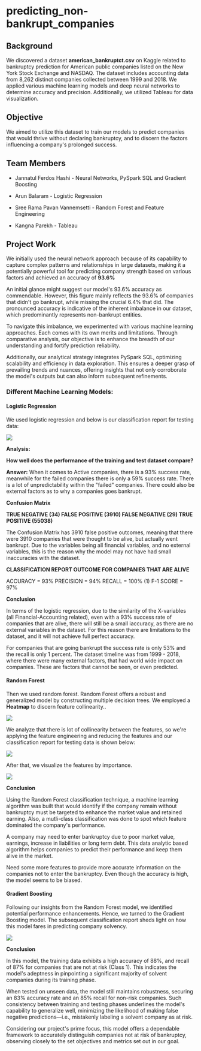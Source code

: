 # predicting_non-bankrupt_companies

## Background

We discovered a dataset **american_bankruptct.csv** on Kaggle related to bankruptcy prediction for American public companies listed on the New York Stock Exchange and NASDAQ. The dataset includes accounting data from 8,262 distinct companies collected between 1999 and 2018. We applied various machine learning models and deep neural networks to determine accuracy and precision. Additionally, we utilized Tableau for data visualization.

## Objective

We aimed to utilize this dataset to train our models to predict companies that would thrive without declaring bankruptcy, and to discern the factors influencing a company's prolonged success.

## Team Members

- Jannatul Ferdos Hashi - Neural Networks, PySpark SQL and Gradient Boosting

- Arun Balaram - Logistic Regression

- Sree Rama Pavan Vannemsetti - Random Forest and Feature Engineering

- Kangna Parekh - Tableau

## Project Work

We initially used the neural network approach because of its capability to capture complex patterns and relationships in large datasets, making it a potentially powerful tool for predicting company strength based on various factors and achieved an accuracy of **93.6%**

An initial glance might suggest our model's 93.6% accuracy as commendable. However, this figure mainly reflects the 93.6% of companies that didn't go bankrupt, while missing the crucial 6.4% that did. The pronounced accuracy is indicative of the inherent imbalance in our dataset, which predominantly represents non-bankrupt entities.

To navigate this imbalance, we experimented with various machine learning approaches. Each comes with its own merits and limitations. Through comparative analysis, our objective is to enhance the breadth of our understanding and fortify prediction reliability.

Additionally, our analytical strategy integrates PySpark SQL, optimizing scalability and efficiency in data exploration. This ensures a deeper grasp of prevailing trends and nuances, offering insights that not only corroborate the model's outputs but can also inform subsequent refinements.

### Different Machine Learning Models:

#### Logistic Regression

We used logistic regression and below is our classification report for testing data:

![](Images/logistic_regression.PNG)

**Analysis:**

**How well does the performance of the  training and test dataset compare?**

**Answer:** When it comes to Active companies, there is a 93% success rate, meanwhile for the failed companies there is only a 59% success rate. There is a lot of unpredictability within the "failed" companies. There could also be external factors as to why a companies goes bankrupt.


**Confusion Matrix**

**TRUE NEGATIVE (34) FALSE POSITIVE (3910) FALSE NEGATIVE (29) TRUE POSITIVE (55038)**

The Confusion Matrix has 3910 false positive outcomes, meaning that there were 3910 companies that were thought to be alive, but actually went bankrupt. Due to the variables being all financial variables, and no external variables, this is the reason why the model may not have had small inaccuracies with the dataset.

**CLASSIFICATION REPORT OUTCOME FOR COMPANIES THAT ARE ALIVE**

ACCURACY = 93% PRECISION = 94% RECALL = 100% (1) F-1 SCORE = 97%

**Conclusion**

In terms of the logistic regression, due to the similarity of the X-variables (all Financial-Accounting related), even with a 93% success rate of companies that are alive, there will still be a small iaccuracy, as there are no external variables in the dataset. For this reason there are limitations to the dataset, and it will not achieve full perfect accuracy.

For companies that are going bankrupt the success rate is only 53% and the recall is only 1 percent. The dataset timeline was from 1999 - 2018, where there were many external factors, that had world wide impact on companies. These are factors that cannot be seen, or even predicted.

#### Random Forest

Then we used random forest. Random Forest offers a robust and generalized model by constructing multiple decision trees. We employed a **Heatmap** to discern feature collinearity..

![](Images/heatmap.png)

We analyze that there is lot of collinearity between the features, so we're applying the feature engineering and reducing the features and our classification report for testing data is shown below:

![](Images/random_forest.PNG)

After that, we visualize the features by importance.

![](Images/feature_importance.png)

**Conclusion**

Using the Random Forest classification technique, a machine learning algorithm was built that would identify if the company remain without bankruptcy must be targeted to enhance the market value and retained earning. Also, a mutli-class classification was done to spot which feature dominated the company's performance.

A company may need to enter bankruptcy due to poor market value, earnings, increase in liabilities or long term debt. This data analytic based algorithm helps companies to predict their performance and keep them alive in the market.

Need some more features to provide more accurate information on the companies not to enter the bankruptcy. Even though the accuracy is high, the model seems to be biased.

#### Gradient Boosting

Following our insights from the Random Forest model, we identified potential performance enhancements. Hence, we turned to the Gradient Boosting model. The subsequent classification report sheds light on how this model fares in predicting company solvency. 

![](Images/gradient_boosting.PNG)

**Conclusion**

In this model, the training data exhibits a high accuracy of 88%, and recall of 87% for companies that are not at risk (Class 1). This indicates the model's adeptness in pinpointing a significant majority of solvent companies during its training phase.

When tested on unseen data, the model still maintains robustness, securing an 83% accuracy rate and an 85% recall for non-risk companies. Such consistency between training and testing phases underlines the model's capability to generalize well, minimizing the likelihood of making false negative predictions—i.e., mistakenly labeling a solvent company as at risk.

Considering our project's prime focus, this model offers a dependable framework to accurately distinguish companies not at risk of bankruptcy, observing closely to the set objectives and metrics set out in our goal.






